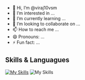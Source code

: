 - 👋 Hi, I’m @viraj10vsm
- 👀 I’m interested in ...
- 🌱 I’m currently learning ...
- 💞️ I’m looking to collaborate on ...
- 📫 How to reach me ...
- 😄 Pronouns: ...
- ⚡ Fun fact: ...

<!---
viraj10vsm/viraj10vsm is a ✨ special ✨ repository because its `README.md` (this file) appears on your GitHub profile.
You can click the Preview link to take a look at your changes.
--->
## Skills & Languagues
[![My Skills](https://skillicons.dev/icons?i=python,flask,mongo,bootstrap,pycharm,vscode,c,html,css)](https://skillicons.dev)
![My Skills](https://go-skill-icons.vercel.app/api/icons?i=oracle,word,excel,pandas,&titles=true)
